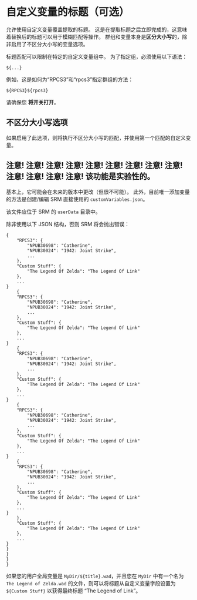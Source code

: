 # 自定义变量的标题（可选）

允许使用自定义变量覆盖提取的标题。 这是在提取标题之后立即完成的，这意味着替换后的标题可以用于模糊匹配等操作。 群组和变量本身是**区分大小写**的，除非启用了不区分大小写的变量选项。

标题匹配可以限制在特定的自定义变量组中。 为了指定组，必须使用以下语法：
```
${...}
```
例如，这是如何为“RPCS3”和“rpcs3”指定群组的方法：
```
${RPCS3}${rpcs3}
```

请确保您 **将开关打开**。


## 不区分大小写选项

如果启用了此选项，则将执行不区分大小写的匹配，并使用第一个匹配的自定义变量。

## 注意! 注意! 注意! 注意! 注意! 注意! 注意! 注意! 注意! 注意! 注意! 注意! 注意! 该功能是**实验性的**。

基本上，它可能会在未来的版本中更改（但很不可能）。 此外，目前唯一添加变量的方法是创建/编辑 SRM 直接使用的 `customVariables.json`。

该文件应位于 SRM 的 `userData` 目录中。

除非使用以下 JSON 结构，否则 SRM 将会抛出错误：

```
{
    "RPCS3": {
        "NPUB30698": "Catherine",
        "NPUB30024": "1942: Joint Strike",
        ...
    },
    "Custom Stuff": {
        "The Legend Of Zelda": "The Legend Of Link"
    },
    ...
}
    {
    "RPCS3": {
        "NPUB30698": "Catherine",
        "NPUB30024": "1942: Joint Strike",
        ...
    },
    "Custom Stuff": {
        "The Legend Of Zelda": "The Legend Of Link"
    },
    ...
}
    {
    "RPCS3": {
        "NPUB30698": "Catherine",
        "NPUB30024": "1942: Joint Strike",
        ...
    },
    "Custom Stuff": {
        "The Legend Of Zelda": "The Legend Of Link"
    },
    ...
}
    {
    "RPCS3": {
        "NPUB30698": "Catherine",
        "NPUB30024": "1942: Joint Strike",
        ...
    },
    "Custom Stuff": {
        "The Legend Of Zelda": "The Legend Of Link"
    },
    ...
}
    {
    "RPCS3": {
        "NPUB30698": "Catherine",
        "NPUB30024": "1942: Joint Strike",
        ...
    },
    "Custom Stuff": {
        "The Legend Of Zelda": "The Legend Of Link"
    },
    ...
}
    },
    "Custom Stuff": {
        "The Legend Of Zelda": "The Legend Of Link"
    },
    ...
}
}
}
}
}
```

如果您的用户全局变量是 `MyDir/${title}.wad`，并且您在 `MyDir` 中有一个名为 `The Legend of Zelda.wad` 的文件，则可以将标题从自定义变量字段设置为 `${Custom Stuff}` 以获得最终标题 “The Legend of Link”。
